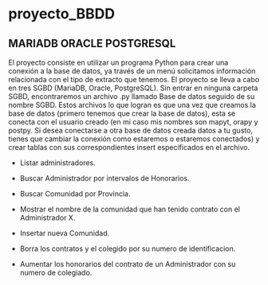 # proyecto_BBDD

## MARIADB	ORACLE 	     POSTGRESQL

El proyecto consiste en utilizar un programa Python para crear una conexión a la base de datos, ya través de un menú solicitamos información relacionada con el tipo de extracto que tenemos. El proyecto se
lleva a cabo en tres SGBD (MariaDB, Oracle, PostgreSQL). Sin entrar en ninguna carpeta SGBD, encontraremos un archivo .py llamado Base de datos seguido de su nombre SGBD. Estos archivos lo que logran es que una vez que creamos la base de datos (primero tenemos que crear la base de datos), esta se conecta con el usuario creado (en mi caso mis nombres son mapyt, orapy y postpy. Si desea conectarse a otra base de datos creada datos a tu gusto, tienes que cambiar la conexión como estaremos o estaremos conectados) y crear tablas con sus correspondientes insert  especificados en el archivo.

* Listar administradores.

* Buscar Administrador por intervalos de Honorarios.

* Buscar Comunidad por Provincia.

* Mostrar el nombre de la comunidad que han tenido contrato con el Administrador X.

* Insertar nueva Comunidad.

* Borra los contratos y el colegido por su numero de identificacion.

* Aumentar los honorarios del contrato de un Administrador con su numero de colegiado.
